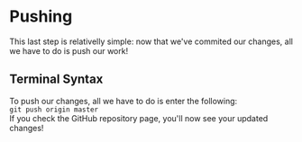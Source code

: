 # Pushing
This last step is relativelly simple: now that we've commited our changes, all we have to do is push our work!

## Terminal Syntax
To push our changes, all we have to do is enter the following:  
`git push origin master`  
If you check the GitHub repository page, you'll now see your updated changes!
